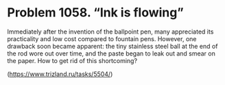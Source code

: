# Problem 1058. “Ink is flowing”

Immediately after the invention of the ballpoint pen, many appreciated its practicality and low cost compared to fountain pens. However, one drawback soon became apparent: the tiny stainless steel ball at the end of the rod wore out over time, and the paste began to leak out and smear on the paper. How to get rid of this shortcoming?

(https://www.trizland.ru/tasks/5504/)